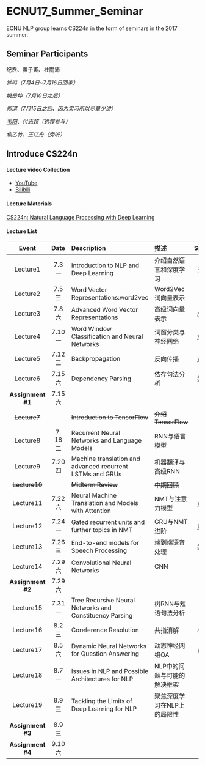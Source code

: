 # ECNU17_Summer_Seminar
ECNU NLP group learns CS224n in the form of seminars in the 2017 summer.



## Seminar Participants

纪焘、黄子寅、杜雨沛

*钟鸣（7月4日~7月16日回家）*

*姚岳坤（7月10日之后）*

*郑淇（7月15日之后、因为实习所以尽量少讲）*

*[韦阳](https://github.com/godweiyang)、付志超（远程参与）*

*焦乙竹、王江舟（旁听）*



## Introduce CS224n

#### Lecture video Collection

+ [YouTube](https://www.youtube.com/playlist?list=PL3FW7Lu3i5Jsnh1rnUwq_TcylNr7EkRe6)
+ [Bilibili](http://space.bilibili.com/23852932#!/channel/detail?cid=11177)



#### Lecture Materials

[CS224n: Natural Language Processing with Deep Learning](http://web.stanford.edu/class/cs224n/syllabus.html)



#### Lecture List

|       Event       |  Date  | Description                              | 描述               |                 Speaker                  |
| :---------------: | :----: | :--------------------------------------- | :--------------- | :--------------------------------------: |
|     Lecture1      | 7.3 一  | Introduction to NLP and Deep Learning    | 介绍自然语言和深度学习      |                   王江舟                    |
|     Lecture2      | 7.5 三  | Word Vector Representations:word2vec     | Word2Vec词向量表示    | [纪焘](https://github.com/JT-Ushio/ECNU17_Summer_Seminar/tree/master/Lecture2) |
|     Lecture3      | 7.8 六  | Advanced Word Vector Representations     | 高级词向量表示          | [杜雨沛](https://github.com/JT-Ushio/ECNU17_Summer_Seminar/tree/master/Lecture3) |
|     Lecture4      | 7.10 一 | Word Window Classification and Neural Networks | 词窗分类与神经网络        | [杜雨沛](https://github.com/JT-Ushio/ECNU17_Summer_Seminar/tree/master/Lecture4) |
|     Lecture5      | 7.12 三 | Backpropagation                          | 反向传播             | [黄子寅](https://github.com/JT-Ushio/ECNU17_Summer_Seminar/tree/master/Lecture5) |
|     Lecture6      | 7.15 六 | Dependency Parsing                       | 依存句法分析           | [姚岳坤](https://github.com/JT-Ushio/ECNU17_Summer_Seminar/tree/master/Lecture6) |
| **Assignment #1** | 7.15 六 |                                          |                  | [纪焘](https://github.com/JT-Ushio/ECNU17_Summer_Seminar/tree/master/Assignment1) |
|   ~~Lecture7~~    |        | ~~Introduction to TensorFlow~~           | ~~介绍TensorFlow~~ |                                          |
|     Lecture8      | 7. 18二 | Recurrent Neural Networks and Language Models | RNN与语言模型         | [钟鸣](https://github.com/JT-Ushio/ECNU17_Summer_Seminar/tree/master/Lecture8) |
|     Lecture9      | 7.20四  | Machine translation and advanced recurrent LSTMs and GRUs | 机器翻译与高级RNN       | [钟鸣](https://github.com/JT-Ushio/ECNU17_Summer_Seminar/tree/master/Lecture9) |
|   ~~Lecture10~~   |        | ~~Midterm Review~~                       | ~~中期回顾~~         |                                          |
|     Lecture11     | 7.22 六 | Neural Machine Translation and Models with Attention | NMT与注意力模型        | [黄子寅](https://github.com/JT-Ushio/ECNU17_Summer_Seminar/tree/master/Lecture11) |
|     Lecture12     | 7.24 一 | Gated recurrent units and further topics in NMT | GRU与NMT进阶        | [黄子寅](https://github.com/JT-Ushio/ECNU17_Summer_Seminar/tree/master/Lecture12) |
|     Lecture13     | 7.26 三 | End-to-end models for Speech Processing  | 端到端语音处理          | [姚岳坤](https://github.com/JT-Ushio/ECNU17_Summer_Seminar/tree/master/Lecture13) |
|     Lecture14     | 7.29 六 | Convolutional Neural Networks            | CNN              | [郑淇](https://github.com/JT-Ushio/ECNU17_Summer_Seminar/tree/master/Lecture14) |
| **Assignment #2** | 7.29 六 |                                          |                  | [纪焘](https://github.com/JT-Ushio/ECNU17_Summer_Seminar/tree/master/Assignment2) |
|     Lecture15     | 7.31 一 | Tree Recursive Neural Networks and Constituency Parsing | 树RNN与短语句法分析      |                    钟鸣                    |
|     Lecture16     | 8.2 三  | Coreference Resolution                   | 共指消解             |                   杜雨沛                    |
|     Lecture17     | 8.5 六  | Dynamic Neural Networks for Question Answering | 动态神经网络QA         |                   黄子寅                    |
|     Lecture18     | 8.7 一  | Issues in NLP and Possible Architectures for NLP | NLP中的问题与可能的解决框架  |                    韦阳                    |
|     Lecture19     | 8.9 三  | Tackling the Limits of Deep Learning for NLP | 聚焦深度学习在NLP上的局限性  |                    郑淇                    |
| **Assignment #3** | 8.9 三  |                                          |                  |                    纪焘                    |
| **Assignment #4** | 9.10 六 |                                          |                  |                    纪焘                    |



